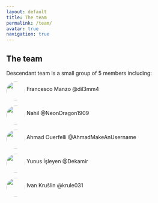 ```yaml
---
layout: default
title: The team
permalink: /team/
avatar: true
navigation: true
---
```


## The team


Descendant team is a small group of 5 members including:


<p><img src="https://i.ibb.co/CVNtSYp/dil3mm4.jpg" style="border-radius: 50%; width:50px; height:50px;" align="middle"/> Francesco Manzo  @dil3mm4</p>

<p><img src="https://i.ibb.co/VqjR8wF/nahil.jpg" style="border-radius: 50%; width:50px; height:50px;" align="middle"/> Nahil @NeonDragon1909</p>

<p><img src="https://avatars3.githubusercontent.com/u/11808979?s=400&v=4" style="border-radius: 50%; width:50px; height:50px;" align="middle"/> Ahmad Ouerfelli @AhmadMakeAnUsername</p>

<p><img src="https://i.ibb.co/f9gCwDv/yunus.jpg" style="border-radius: 50%; width:50px; height:50px;" align="middle"/> Yunus İşleyen @Dekamir</p>

<p><img src="https://i.ibb.co/sgctdnV/krule.jpg" style="border-radius: 50%; width:50px; height:50px;" align="middle"/> Ivan Krušlin @krule031</p>




